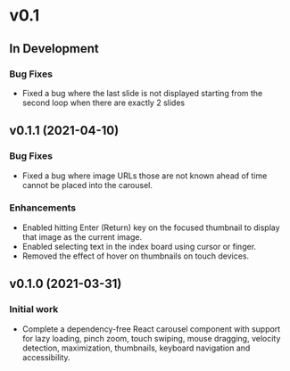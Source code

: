 # v0.1

## In Development

### Bug Fixes

- Fixed a bug where the last slide is not displayed starting from the second loop when there are exactly 2 slides

## v0.1.1 (2021-04-10)

### Bug Fixes

- Fixed a bug where image URLs those are not known ahead of time cannot be placed into the carousel.

### Enhancements
- Enabled hitting Enter (Return) key on the focused thumbnail to display that image as the current image.
- Enabled selecting text in the index board using cursor or finger.
- Removed the effect of hover on thumbnails on touch devices.

## v0.1.0 (2021-03-31)

### Initial work

- Complete a dependency-free React carousel component with support for lazy loading, pinch zoom, touch swiping, mouse dragging, velocity detection, maximization, thumbnails, keyboard navigation and accessibility.
